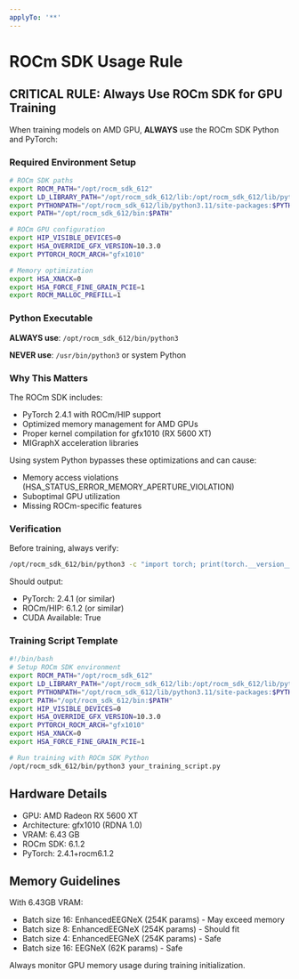 ```yaml
---
applyTo: '**'
---
```


# ROCm SDK Usage Rule

## CRITICAL RULE: Always Use ROCm SDK for GPU Training

When training models on AMD GPU, **ALWAYS** use the ROCm SDK Python and PyTorch:

### Required Environment Setup

```bash
# ROCm SDK paths
export ROCM_PATH="/opt/rocm_sdk_612"
export LD_LIBRARY_PATH="/opt/rocm_sdk_612/lib:/opt/rocm_sdk_612/lib/python3.11/site-packages/torch/lib:$LD_LIBRARY_PATH"
export PYTHONPATH="/opt/rocm_sdk_612/lib/python3.11/site-packages:$PYTHONPATH"
export PATH="/opt/rocm_sdk_612/bin:$PATH"

# ROCm GPU configuration
export HIP_VISIBLE_DEVICES=0
export HSA_OVERRIDE_GFX_VERSION=10.3.0
export PYTORCH_ROCM_ARCH="gfx1010"

# Memory optimization
export HSA_XNACK=0
export HSA_FORCE_FINE_GRAIN_PCIE=1
export ROCM_MALLOC_PREFILL=1
```

### Python Executable

**ALWAYS use**: `/opt/rocm_sdk_612/bin/python3`

**NEVER use**: `/usr/bin/python3` or system Python

### Why This Matters

The ROCm SDK includes:
- PyTorch 2.4.1 with ROCm/HIP support
- Optimized memory management for AMD GPUs
- Proper kernel compilation for gfx1010 (RX 5600 XT)
- MIGraphX acceleration libraries

Using system Python bypasses these optimizations and can cause:
- Memory access violations (HSA_STATUS_ERROR_MEMORY_APERTURE_VIOLATION)
- Suboptimal GPU utilization
- Missing ROCm-specific features

### Verification

Before training, always verify:

```bash
/opt/rocm_sdk_612/bin/python3 -c "import torch; print(torch.__version__); print(torch.version.hip); print(torch.cuda.is_available())"
```

Should output:
- PyTorch: 2.4.1 (or similar)
- ROCm/HIP: 6.1.2 (or similar)
- CUDA Available: True

### Training Script Template

```bash
#!/bin/bash
# Setup ROCm SDK environment
export ROCM_PATH="/opt/rocm_sdk_612"
export LD_LIBRARY_PATH="/opt/rocm_sdk_612/lib:/opt/rocm_sdk_612/lib/python3.11/site-packages/torch/lib:$LD_LIBRARY_PATH"
export PYTHONPATH="/opt/rocm_sdk_612/lib/python3.11/site-packages:$PYTHONPATH"
export PATH="/opt/rocm_sdk_612/bin:$PATH"
export HIP_VISIBLE_DEVICES=0
export HSA_OVERRIDE_GFX_VERSION=10.3.0
export PYTORCH_ROCM_ARCH="gfx1010"
export HSA_XNACK=0
export HSA_FORCE_FINE_GRAIN_PCIE=1

# Run training with ROCm SDK Python
/opt/rocm_sdk_612/bin/python3 your_training_script.py
```

## Hardware Details

- GPU: AMD Radeon RX 5600 XT
- Architecture: gfx1010 (RDNA 1.0)
- VRAM: 6.43 GB
- ROCm SDK: 6.1.2
- PyTorch: 2.4.1+rocm6.1.2

## Memory Guidelines

With 6.43GB VRAM:
- Batch size 16: EnhancedEEGNeX (254K params) - May exceed memory
- Batch size 8: EnhancedEEGNeX (254K params) - Should fit
- Batch size 4: EnhancedEEGNeX (254K params) - Safe
- Batch size 16: EEGNeX (62K params) - Safe

Always monitor GPU memory usage during training initialization.
